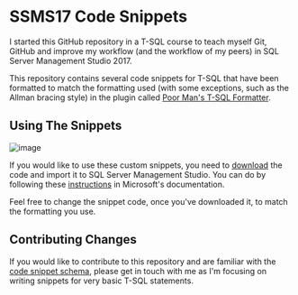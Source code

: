 # SSMS17 Code Snippets
I started this GitHub repository in a T-SQL course to teach myself Git, GitHub and improve my workflow (and the workflow of my peers) in SQL Server Management Studio 2017.

This repository contains several code snippets for T-SQL that have been formatted to match the formatting used (with some exceptions, such as the Allman bracing style) in the plugin called [Poor Man's T-SQL Formatter](http://architectshack.com/PoorMansTSqlFormatter.ashx). 

## Using The Snippets
![image](https://user-images.githubusercontent.com/28933557/49325253-1d906500-f4f4-11e8-8377-38a03b0b250b.png)

If you would like to use these custom snippets, you need to [download](https://github.com/asathkumara/SSMS17-Code-Snippets/releases/tag/v0.1) the code and import it to SQL Server Management Studio. You can do by following these [instructions](https://docs.microsoft.com/en-us/sql/relational-databases/scripting/add-transact-sql-snippets?view=sql-server-2017) in Microsoft's documentation.

Feel free to change the snippet code, once you've downloaded it, to match the formatting you use. 

## Contributing Changes
If you would like to contribute to this repository and are familiar with the [code snippet schema](https://docs.microsoft.com/en-us/visualstudio/ide/code-snippets-schema-reference?view=vs-2015), please get in touch with me as I'm focusing on writing snippets for very basic T-SQL statements. 
